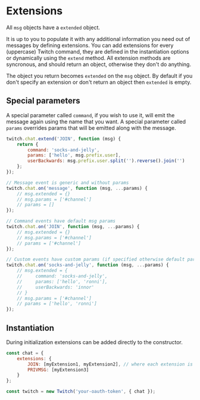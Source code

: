 # Extensions

All `msg` objects have a `extended` object.

It is up to you to populate it with any additional information you need out of messages by defining extensions. You can add extensions for every (uppercase) Twitch command, they are defined in the instantiation options or dynamically using the `extend` method. All extension methods are syncronous, and should return an object, otherwise they don't do anything.

The object you return becomes `extended` on the `msg` object. By default if you don't specify an extension or don't return an object then `extended` is empty.

## Special parameters

A special parameter called `command`, if you wish to use it, will emit the message again using the name that you want. A special parameter called `params` overrides params that will be emitted along with the message.

```javascript
twitch.chat.extend('JOIN', function (msg) {
    return {
        command: 'socks-and-jelly',
        params: ['hello', msg.prefix.user],
        userBackwards: msg.prefix.user.split('').reverse().join('')
    };
});

// Message event is generic and without params
twitch.chat.on('message', function (msg, ...params) {
    // msg.extended = {}
    // msg.params = ['#channel']
    // params = []
});

// Command events have default msg params
twitch.chat.on('JOIN', function (msg, ...params) {
    // msg.extended = {}
    // msg.params = ['#channel']
    // params = ['#channel']
});

// Custom events have custom params (if specified otherwise default params)
twitch.chat.on('socks-and-jelly', function (msg, ...params) {
    // msg.extended = {
    //     command: 'socks-and-jelly',
    //     params: ['hello', 'ronni'],
    //     userBackwards: 'innor'
    // }
    // msg.params = ['#channel']
    // params = ['hello', 'ronni']
});
```

## Instantiation

During initialization extensions can be added directly to the constructor.

```javascript
const chat = {
    extensions: {
        JOIN: [myExtension1, myExtension2], // where each extension is a function
        PRIVMSG: [myExtension3]
    }
};

const twitch = new Twitch('your-oauth-token', { chat });
```
